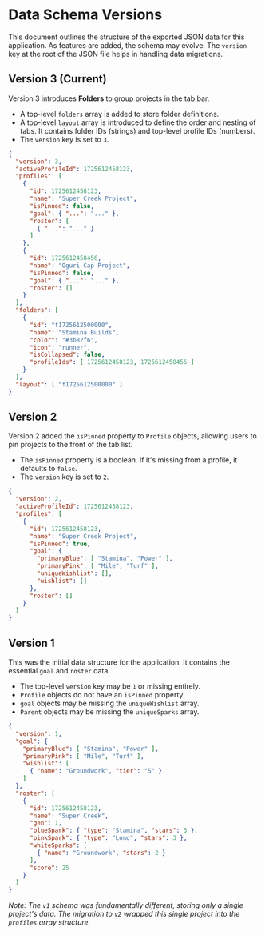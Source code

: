# Data Schema Versions

This document outlines the structure of the exported JSON data for this application. As features are added, the schema may evolve. The `version` key at the root of the JSON file helps in handling data migrations.

## Version 3 (Current)

Version 3 introduces **Folders** to group projects in the tab bar.

*   A top-level `folders` array is added to store folder definitions.
*   A top-level `layout` array is introduced to define the order and nesting of tabs. It contains folder IDs (strings) and top-level profile IDs (numbers).
*   The `version` key is set to `3`.

```json
{
  "version": 3,
  "activeProfileId": 1725612458123,
  "profiles": [
    {
      "id": 1725612458123,
      "name": "Super Creek Project",
      "isPinned": false,
      "goal": { "...": "..." },
      "roster": [
        { "...": "..." }
      ]
    },
    {
      "id": 1725612458456,
      "name": "Oguri Cap Project",
      "isPinned": false,
      "goal": { "...": "..." },
      "roster": []
    }
  ],
  "folders": [
    {
      "id": "f1725612500000",
      "name": "Stamina Builds",
      "color": "#3b82f6",
      "icon": "runner",
      "isCollapsed": false,
      "profileIds": [ 1725612458123, 1725612458456 ]
    }
  ],
  "layout": [ "f1725612500000" ]
}
```

## Version 2

Version 2 added the `isPinned` property to `Profile` objects, allowing users to pin projects to the front of the tab list.

*   The `isPinned` property is a boolean. If it's missing from a profile, it defaults to `false`.
*   The `version` key is set to `2`.

```json
{
  "version": 2,
  "activeProfileId": 1725612458123,
  "profiles": [
    {
      "id": 1725612458123,
      "name": "Super Creek Project",
      "isPinned": true,
      "goal": {
        "primaryBlue": [ "Stamina", "Power" ],
        "primaryPink": [ "Mile", "Turf" ],
        "uniqueWishlist": [],
        "wishlist": []
      },
      "roster": []
    }
  ]
}
```

## Version 1

This was the initial data structure for the application. It contains the essential `goal` and `roster` data.

*   The top-level `version` key may be `1` or missing entirely.
*   `Profile` objects do not have an `isPinned` property.
*   `goal` objects may be missing the `uniqueWishlist` array.
*   `Parent` objects may be missing the `uniqueSparks` array.

```json
{
  "version": 1,
  "goal": {
    "primaryBlue": [ "Stamina", "Power" ],
    "primaryPink": [ "Mile", "Turf" ],
    "wishlist": [
      { "name": "Groundwork", "tier": "S" }
    ]
  },
  "roster": [
    {
      "id": 1725612458123,
      "name": "Super Creek",
      "gen": 1,
      "blueSpark": { "type": "Stamina", "stars": 3 },
      "pinkSpark": { "type": "Long", "stars": 3 },
      "whiteSparks": [
        { "name": "Groundwork", "stars": 2 }
      ],
      "score": 25
    }
  ]
}
```

*Note: The `v1` schema was fundamentally different, storing only a single project's data. The migration to `v2` wrapped this single project into the `profiles` array structure.*